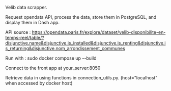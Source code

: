 Velib data scrapper.

Request opendata API, process the data, store them in PostgreSQL, and display them in Dash app.

API source : 
https://opendata.paris.fr/explore/dataset/velib-disponibilite-en-temps-reel/table/?disjunctive.name&disjunctive.is_installed&disjunctive.is_renting&disjunctive.is_returning&disjunctive.nom_arrondissement_communes

Run with :
sudo docker compose up --build

Connect to the front app at your_server:8050

Retrieve data in using functions in connection_utils.py. (host="localhost" when accessed by docker host)
